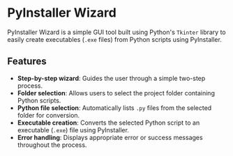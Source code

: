 # PyInstaller Wizard

PyInstaller Wizard is a simple GUI tool built using Python's `Tkinter` library to easily create executables (`.exe` files) from Python scripts using PyInstaller.

## Features

- **Step-by-step wizard**: Guides the user through a simple two-step process.
- **Folder selection**: Allows users to select the project folder containing Python scripts.
- **Python file selection**: Automatically lists `.py` files from the selected folder for conversion.
- **Executable creation**: Converts the selected Python script to an executable (`.exe`) file using PyInstaller.
- **Error handling**: Displays appropriate error or success messages throughout the process.

